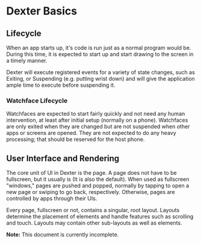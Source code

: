 # Dexter Basics

## Lifecycle

When an app starts up, it's code is run just as a normal program would be. During this time, it is expected to start up and start drawing to the screen in a timely manner.

Dexter will execute registered events for a variety of state changes, such as Exiting, or Suspending (e.g. putting wrist down) and will give the application ample time to execute before suspending it.

### Watchface Lifecycle
Watchfaces are expected to start fairly quickly and not need any human
intervention, at least after initial setup (normally on a phone).
Watchfaces are only exited when they are changed but are not suspended when other apps or screens are opened. They are not expected to do any
heavy processing; that should be reserved for the host phone.

## User Interface and Rendering

The core unit of UI in Dexter is the page. A page does not have to be fullscreen, but it usually is (It is also the default). When used as fullscreen "windows," pages are pushed and popped, normally by tapping to open a new page or swiping to go back, respectively. Otherwise, pages are
controlled by apps through their UIs.

Every page, fullscreen or not, contains a singular, root layout. Layouts determine the placement of elements and handle features such as scrolling
and touch. Layouts may contain other sub-layouts as well as elements.

**Note:** This document is currently incomplete.